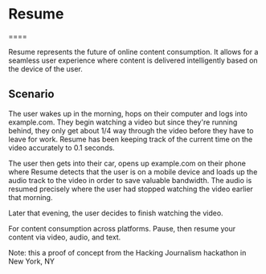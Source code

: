 # Resume
====

Resume represents the future of online content consumption.
It allows for a seamless user experience where content is delivered intelligently based on the device of the user.

## Scenario
The user wakes up in the morning, hops on their computer and logs into example.com. They begin watching a video but since they're running behind, they only get about 1/4 way through the video before they have to leave for work. Resume has been keeping track of the current time on the video accurately to 0.1 seconds.

The user then gets into their car, opens up example.com on their phone where Resume detects that the user is on a mobile device and loads up the audio track to the video in order to save valuable bandwidth. The audio is resumed precisely where the user had stopped watching the video earlier that morning.

Later that evening, the user decides to finish watching the video.

For content consumption across platforms. Pause, then resume your content via video, audio, and text.

Note: this a proof of concept from the Hacking Journalism hackathon in New York, NY

